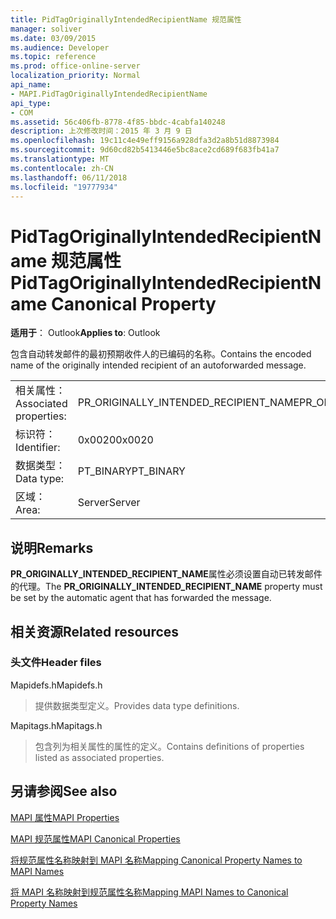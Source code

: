 ```yaml
---
title: PidTagOriginallyIntendedRecipientName 规范属性
manager: soliver
ms.date: 03/09/2015
ms.audience: Developer
ms.topic: reference
ms.prod: office-online-server
localization_priority: Normal
api_name:
- MAPI.PidTagOriginallyIntendedRecipientName
api_type:
- COM
ms.assetid: 56c406fb-8778-4f85-bbdc-4cabfa140248
description: 上次修改时间：2015 年 3 月 9 日
ms.openlocfilehash: 19c11c4e49eff9156a928dfa3d2a8b51d8873984
ms.sourcegitcommit: 9d60cd82b5413446e5bc8ace2cd689f683fb41a7
ms.translationtype: MT
ms.contentlocale: zh-CN
ms.lasthandoff: 06/11/2018
ms.locfileid: "19777934"
---
```

# <a name="pidtagoriginallyintendedrecipientname-canonical-property"></a><span data-ttu-id="974a3-103">PidTagOriginallyIntendedRecipientName 规范属性</span><span class="sxs-lookup"><span data-stu-id="974a3-103">PidTagOriginallyIntendedRecipientName Canonical Property</span></span>

  
  
<span data-ttu-id="974a3-104">**适用于**： Outlook</span><span class="sxs-lookup"><span data-stu-id="974a3-104">**Applies to**: Outlook</span></span> 
  
<span data-ttu-id="974a3-105">包含自动转发邮件的最初预期收件人的已编码的名称。</span><span class="sxs-lookup"><span data-stu-id="974a3-105">Contains the encoded name of the originally intended recipient of an autoforwarded message.</span></span>
  
|||
|:-----|:-----|
|<span data-ttu-id="974a3-106">相关属性：</span><span class="sxs-lookup"><span data-stu-id="974a3-106">Associated properties:</span></span>  <br/> |<span data-ttu-id="974a3-107">PR_ORIGINALLY_INTENDED_RECIPIENT_NAME</span><span class="sxs-lookup"><span data-stu-id="974a3-107">PR_ORIGINALLY_INTENDED_RECIPIENT_NAME</span></span>  <br/> |
|<span data-ttu-id="974a3-108">标识符：</span><span class="sxs-lookup"><span data-stu-id="974a3-108">Identifier:</span></span>  <br/> |<span data-ttu-id="974a3-109">0x0020</span><span class="sxs-lookup"><span data-stu-id="974a3-109">0x0020</span></span>  <br/> |
|<span data-ttu-id="974a3-110">数据类型：</span><span class="sxs-lookup"><span data-stu-id="974a3-110">Data type:</span></span>  <br/> |<span data-ttu-id="974a3-111">PT_BINARY</span><span class="sxs-lookup"><span data-stu-id="974a3-111">PT_BINARY</span></span>  <br/> |
|<span data-ttu-id="974a3-112">区域：</span><span class="sxs-lookup"><span data-stu-id="974a3-112">Area:</span></span>  <br/> |<span data-ttu-id="974a3-113">Server</span><span class="sxs-lookup"><span data-stu-id="974a3-113">Server</span></span>  <br/> |
   
## <a name="remarks"></a><span data-ttu-id="974a3-114">说明</span><span class="sxs-lookup"><span data-stu-id="974a3-114">Remarks</span></span>

<span data-ttu-id="974a3-115">**PR_ORIGINALLY_INTENDED_RECIPIENT_NAME**属性必须设置自动已转发邮件的代理。</span><span class="sxs-lookup"><span data-stu-id="974a3-115">The **PR_ORIGINALLY_INTENDED_RECIPIENT_NAME** property must be set by the automatic agent that has forwarded the message.</span></span> 
  
## <a name="related-resources"></a><span data-ttu-id="974a3-116">相关资源</span><span class="sxs-lookup"><span data-stu-id="974a3-116">Related resources</span></span>

### <a name="header-files"></a><span data-ttu-id="974a3-117">头文件</span><span class="sxs-lookup"><span data-stu-id="974a3-117">Header files</span></span>

<span data-ttu-id="974a3-118">Mapidefs.h</span><span class="sxs-lookup"><span data-stu-id="974a3-118">Mapidefs.h</span></span>
  
> <span data-ttu-id="974a3-119">提供数据类型定义。</span><span class="sxs-lookup"><span data-stu-id="974a3-119">Provides data type definitions.</span></span>
    
<span data-ttu-id="974a3-120">Mapitags.h</span><span class="sxs-lookup"><span data-stu-id="974a3-120">Mapitags.h</span></span>
  
> <span data-ttu-id="974a3-121">包含列为相关属性的属性的定义。</span><span class="sxs-lookup"><span data-stu-id="974a3-121">Contains definitions of properties listed as associated properties.</span></span>
    
## <a name="see-also"></a><span data-ttu-id="974a3-122">另请参阅</span><span class="sxs-lookup"><span data-stu-id="974a3-122">See also</span></span>



[<span data-ttu-id="974a3-123">MAPI 属性</span><span class="sxs-lookup"><span data-stu-id="974a3-123">MAPI Properties</span></span>](mapi-properties.md)
  
[<span data-ttu-id="974a3-124">MAPI 规范属性</span><span class="sxs-lookup"><span data-stu-id="974a3-124">MAPI Canonical Properties</span></span>](mapi-canonical-properties.md)
  
[<span data-ttu-id="974a3-125">将规范属性名称映射到 MAPI 名称</span><span class="sxs-lookup"><span data-stu-id="974a3-125">Mapping Canonical Property Names to MAPI Names</span></span>](mapping-canonical-property-names-to-mapi-names.md)
  
[<span data-ttu-id="974a3-126">将 MAPI 名称映射到规范属性名称</span><span class="sxs-lookup"><span data-stu-id="974a3-126">Mapping MAPI Names to Canonical Property Names</span></span>](mapping-mapi-names-to-canonical-property-names.md)

